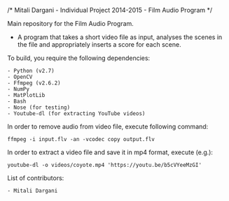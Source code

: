 /* Mitali Dargani - Individual Project 2014-2015 - Film Audio Program */

Main repository for the Film Audio Program.

- A program that takes a short video file as input, analyses the scenes in the file
and appropriately inserts a score for each scene.

To build, you require the following dependencies:

    - Python (v2.7)
    - OpenCV
    - Ffmpeg (v2.6.2)
    - NumPy
    - MatPlotLib
    - Bash
    - Nose (for testing)
    - Youtube-dl (for extracting YouTube videos)

In order to remove audio from video file, execute following command:

    ffmpeg -i input.flv -an -vcodec copy output.flv
    
In order to extract a video file and save it in mp4 format, execute (e.g.):

    youtube-dl -o videos/coyote.mp4 'https://youtu.be/b5cVYeeMzGI'

List of contributors:

    - Mitali Dargani



